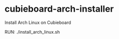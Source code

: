 cubieboard-arch-installer
=========================

Install Arch Linux on Cubieboard

RUN:
	./install_arch_linux.sh

